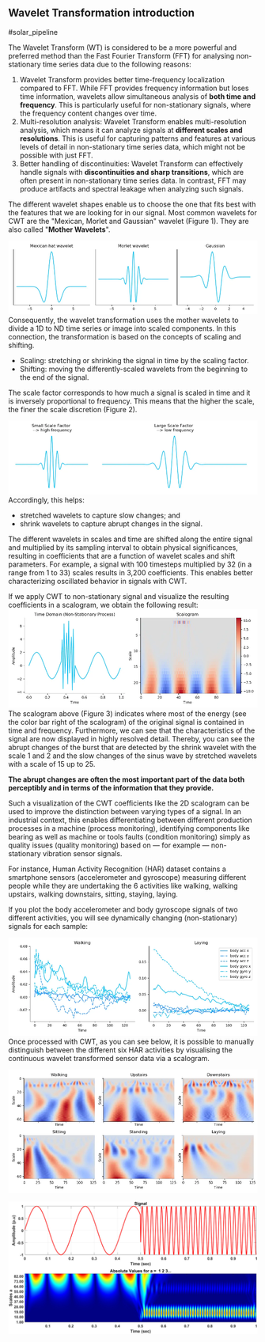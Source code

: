 ## Wavelet Transformation introduction
#solar_pipeline

The Wavelet Transform (WT) is considered to be a more powerful and preferred method than the Fast Fourier Transform (FFT) for analysing non-stationary time series data due to the following reasons:

1. Wavelet Transform provides better time-frequency localization compared to FFT. While FFT provides frequency information but loses time information, wavelets allow simultaneous analysis of **both time and frequency**. This is particularly useful for non-stationary signals, where the frequency content changes over time.
2. Multi-resolution analysis: Wavelet Transform enables multi-resolution analysis, which means it can analyze signals at **different scales and resolutions**. This is useful for capturing patterns and features at various levels of detail in non-stationary time series data, which might not be possible with just FFT.
3. Better handling of discontinuities: Wavelet Transform can effectively handle signals with **discontinuities and sharp transitions**, which are often present in non-stationary time series data. In contrast, FFT may produce artifacts and spectral leakage when analyzing such signals.

The different wavelet shapes enable us to choose the one that fits best with the features that we are looking for in our signal. Most common wavelets for CWT are the "Mexican, Morlet and Gaussian" wavelet (Figure 1). They are also called "**Mother Wavelets**".

![](i/wavelet_types.jpg)
Consequently, the wavelet transformation uses the mother wavelets to divide a 1D to ND time series or image into scaled components. In this connection, the transformation is based on the concepts of scaling and shifting.

- Scaling: stretching or shrinking the signal in time by the scaling factor.
- Shifting: moving the differently-scaled wavelets from the beginning to the end of the signal.

The scale factor corresponds to how much a signal is scaled in time and it is inversely proportional to frequency. This means that the higher the scale, the finer the scale discretion (Figure 2).

![](i/wavelet_scales.webp)
Accordingly, this helps:

- stretched wavelets to capture slow changes; and
- shrink wavelets to capture abrupt changes in the signal.

The different wavelets in scales and time are shifted along the entire signal and multiplied by its sampling interval to obtain physical significances, resulting in coefficients that are a function of wavelet scales and shift parameters. For example, a signal with 100 timesteps multiplied by 32 (in a range from 1 to 33) scales results in 3,200 coefficients. This enables better characterizing oscillated behavior in signals with CWT.

If we apply CWT to non-stationary signal and visualize the resulting coefficients in a scalogram, we obtain the following result:
![](i/wavelets_3.jpg)
The scalogram above (Figure 3) indicates where most of the energy (see the color bar right of the scalogram) of the original signal is contained in time and frequency. Furthermore, we can see that the characteristics of the signal are now displayed in highly resolved detail. Thereby, you can see the abrupt changes of the burst that are detected by the shrink wavelet with the scale 1 and 2 and the slow changes of the sinus wave by stretched wavelets with a scale of 15 up to 25.

**The abrupt changes are often the most important part of the data both perceptibly and in terms of the information that they provide.**

Such a visualization of the CWT coefficients like the 2D scalogram can be used to improve the distinction between varying types of a signal. In an industrial context, this enables differentiating between different production processes in a machine (process monitoring), identifying components like bearing as well as machine or tools faults (condition monitoring) simply as quality issues (quality monitoring) based on — for example — non-stationary vibration sensor signals. 

For instance, Human Activity Recognition (HAR) dataset contains a smartphone sensors (accelerometer and gyroscope) measuring different people while they are undertaking the 6 activities like walking, walking upstairs, walking downstairs, sitting, staying, laying.

If you plot the body accelerometer and body gyroscope signals of two different activities, you will see dynamically changing (non-stationary) signals for each sample:

![](i/wavelets_4.jpg)
Once processed with CWT, as you can see below, it is possible to manually distinguish between the different six HAR activities by visualising the continuous wavelet transformed sensor data via a scalogram.

![](i/wavelets_5.jpg)



![](i/wavelets_6.jpg)